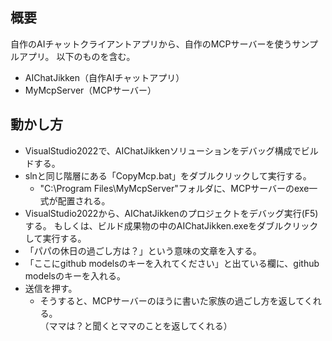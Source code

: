 ## 概要

自作のAIチャットクライアントアプリから、自作のMCPサーバーを使うサンプルアプリ。 
以下のものを含む。

- AIChatJikken（自作AIチャットアプリ）
- MyMcpServer（MCPサーバー）

## 動かし方

- VisualStudio2022で、AIChatJikkenソリューションをデバッグ構成でビルドする。
- slnと同じ階層にある「CopyMcp.bat」をダブルクリックして実行する。
	- "C:\Program Files\MyMcpServer"フォルダに、MCPサーバーのexe一式が配置される。
- VisualStudio2022から、AIChatJikkenのプロジェクトをデバッグ実行(F5)する。
  もしくは、ビルド成果物の中のAIChatJikken.exeをダブルクリックして実行する。
- 「パパの休日の過ごし方は？」という意味の文章を入する。
- 「ここにgithub modelsのキーを入れてください」と出ている欄に、github modelsのキーを入れる。
- 送信を押す。
  - そうすると、MCPサーバーのほうに書いた家族の過ごし方を返してくれる。  
    （ママは？と聞くとママのことを返してくれる）

[](./images/window.png)




